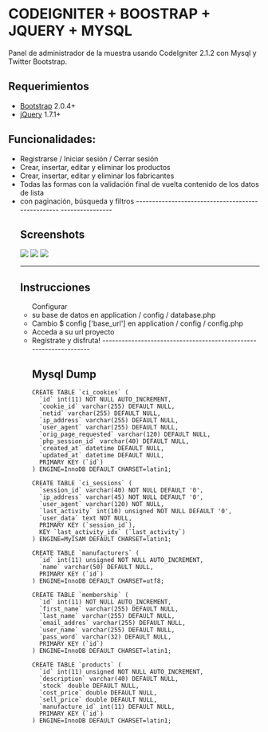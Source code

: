  CODEIGNITER + BOOSTRAP + JQUERY + MYSQL
====================================================================== 

Panel de administrador de la muestra usando CodeIgniter 2.1.2 con Mysql y Twitter Bootstrap. 

<h2> Requerimientos </h2>
<ul>
<li>
<a href="http://twitter.github.com/bootstrap/" target="_blank">Bootstrap</a> 2.0.4+</li>
<li>
<a href="http://jquery.com/" target="_blank">jQuery</a> 1.7.1+</li>
</ul>


<h2> Funcionalidades: </h2> 

<ul> 
   <li> Registrarse / Iniciar sesión / Cerrar sesión </ li> 
   <li> Crear, insertar, editar y eliminar los productos </ li> 
   <li> Crear, insertar, editar y eliminar los fabricantes </ li> 
   <li> Todas las formas con la validación final de vuelta </ li> 
   contenido de los datos de lista <li> con paginación, búsqueda y filtros </ li> 
</ ul> 
-------------------------------------------------- ----------------

<h2>Screenshots</h2>

<img src="http://cl.ly/image/040F053a0v07/Screen%20Shot%202013-03-19%20at%203.35.55%20PM.png"/>

<img src="http://cl.ly/image/3o1I3i3z0C0F/Screen%20Shot%202013-03-19%20at%203.40.43%20PM.png"/>

<img src="http://cl.ly/image/3e0N0k1V0N3T/Screen%20Shot%202013-03-19%20at%204.10.06%20PM.png"/>

------------------------------------------------------------------

<h2> Instrucciones </h2> 

<ul> 
   Configurar <li> su base de datos en application / config / database.php </ li> 
   <li> Cambio $ config ['base_url'] en application / config / config.php </ li> 
   <li> Acceda a su url proyecto </ li> 
   <li> Regístrate y disfruta! </ li> 
</ ul>
------------------------------------------------------------------

<h2>Mysql Dump</h2>

```
CREATE TABLE `ci_cookies` (
  `id` int(11) NOT NULL AUTO_INCREMENT,
  `cookie_id` varchar(255) DEFAULT NULL,
  `netid` varchar(255) DEFAULT NULL,
  `ip_address` varchar(255) DEFAULT NULL,
  `user_agent` varchar(255) DEFAULT NULL,
  `orig_page_requested` varchar(120) DEFAULT NULL,
  `php_session_id` varchar(40) DEFAULT NULL,
  `created_at` datetime DEFAULT NULL,
  `updated_at` datetime DEFAULT NULL,
  PRIMARY KEY (`id`)
) ENGINE=InnoDB DEFAULT CHARSET=latin1;

CREATE TABLE `ci_sessions` (
  `session_id` varchar(40) NOT NULL DEFAULT '0',
  `ip_address` varchar(45) NOT NULL DEFAULT '0',
  `user_agent` varchar(120) NOT NULL,
  `last_activity` int(10) unsigned NOT NULL DEFAULT '0',
  `user_data` text NOT NULL,
  PRIMARY KEY (`session_id`),
  KEY `last_activity_idx` (`last_activity`)
) ENGINE=MyISAM DEFAULT CHARSET=latin1;

CREATE TABLE `manufacturers` (
  `id` int(11) unsigned NOT NULL AUTO_INCREMENT,
  `name` varchar(50) DEFAULT NULL,
  PRIMARY KEY (`id`)
) ENGINE=InnoDB DEFAULT CHARSET=utf8;

CREATE TABLE `membership` (
  `id` int(11) NOT NULL AUTO_INCREMENT,
  `first_name` varchar(255) DEFAULT NULL,
  `last_name` varchar(255) DEFAULT NULL,
  `email_addres` varchar(255) DEFAULT NULL,
  `user_name` varchar(255) DEFAULT NULL,
  `pass_word` varchar(32) DEFAULT NULL,
  PRIMARY KEY (`id`)
) ENGINE=InnoDB DEFAULT CHARSET=latin1;

CREATE TABLE `products` (
  `id` int(11) unsigned NOT NULL AUTO_INCREMENT,
  `description` varchar(40) DEFAULT NULL,
  `stock` double DEFAULT NULL,
  `cost_price` double DEFAULT NULL,
  `sell_price` double DEFAULT NULL,
  `manufacture_id` int(11) DEFAULT NULL,
  PRIMARY KEY (`id`)
) ENGINE=InnoDB DEFAULT CHARSET=latin1;

```


